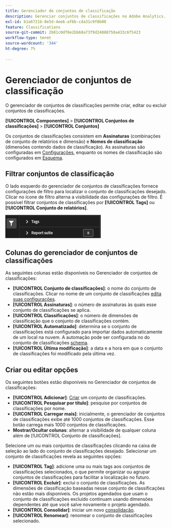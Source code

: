 ```yaml
---
title: Gerenciador de conjuntos de classificação
description: Gerenciar conjuntos de classificações no Adobe Analytics.
exl-id: b1a6721b-8e5d-4ee6-af6b-cda31c9f8b00
feature: Classifications
source-git-commit: 2b81c0df0e2bb68a73f9d24888758a433c6f5423
workflow-type: tm+mt
source-wordcount: '344'
ht-degree: 7%

---
```


# Gerenciador de conjuntos de classificação

O gerenciador de conjuntos de classificações permite criar, editar ou excluir conjuntos de classificações.

**[!UICONTROL Componentes]** > **[!UICONTROL Conjuntos de classificações]** > **[!UICONTROL Conjuntos]**

Os conjuntos de classificações consistem em **Assinaturas** (combinações de conjunto de relatórios e dimensão) e **Nomes de classificação** (dimensões contendo dados de classificação). As assinaturas são configuradas em [Configurações](settings.md), enquanto os nomes de classificação são configurados em [Esquema](schema.md).

## Filtrar conjuntos de classificação

O lado esquerdo do gerenciador de conjuntos de classificações fornece configurações de filtro para localizar o conjunto de classificações desejado. Clicar no ícone de filtro alterna a visibilidade das configurações de filtro. É possível filtrar conjuntos de classificações por **[!UICONTROL Tags]** ou **[!UICONTROL Conjunto de relatórios]**.

![Filtros de conjuntos de classificações](../../assets/classification-set-filters.png)

## Colunas do gerenciador de conjuntos de classificações

As seguintes colunas estão disponíveis no Gerenciador de conjuntos de classificações:

* **[!UICONTROL Conjunto de classificações]**: o nome do conjunto de classificações. Clicar no nome de um conjunto de classificações [edita suas configurações](settings.md).
* **[!UICONTROL Assinaturas]**: o número de assinaturas às quais esse conjunto de classificações se aplica.
* **[!UICONTROL Classificações]**: o número de dimensões de classificação que o conjunto de classificações contém.
* **[!UICONTROL Automatizado]**: determina se o conjunto de classificações está configurado para importar dados automaticamente de um local na nuvem. A automação pode ser configurada no do conjunto de classificações [schema](schema.md).
* **[!UICONTROL Última modificação]**: a data e a hora em que o conjunto de classificações foi modificado pela última vez.

## Criar ou editar opções

Os seguintes botões estão disponíveis no Gerenciador de conjuntos de classificações:

* **[!UICONTROL Adicionar]**: [Criar](create.md) um conjunto de classificações.
* **[!UICONTROL Pesquisar por título]**: pesquise por conjuntos de classificações por nome.
* **[!UICONTROL Carregar mais]**: inicialmente, o gerenciador de conjuntos de classificações exibe até 1000 conjuntos de classificações. Esse botão carrega mais 1000 conjuntos de classificações.
* **Mostrar/Ocultar colunas**: alternar a visibilidade de qualquer coluna além de [!UICONTROL Conjunto de classificações].

Selecione um ou mais conjuntos de classificações clicando na caixa de seleção ao lado do conjunto de classificações desejado. Selecionar um conjunto de classificações revela as seguintes opções:

* **[!UICONTROL Tag]**: adicione uma ou mais tags aos conjuntos de classificações selecionados, o que permite organizar ou agrupar conjuntos de classificações para facilitar a localização no futuro.
* **[!UICONTROL Excluir]**: exclui o conjunto de classificações. As dimensões de classificação baseadas nesse conjunto de classificações não estão mais disponíveis. Os projetos agendados que usam o conjunto de classificações excluído continuam usando dimensões dependentes até que você salve novamente o projeto agendado.
* **[!UICONTROL Consolidar]**: iniciar um novo [consolidação](../consolidations/process.md).
* **[!UICONTROL Renomear]**: renomear o conjunto de classificações selecionado.
